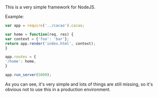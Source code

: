 This is a very simple framework for NodeJS.

Example:

```javascript
var app = require('../cacao').cacao;

var home = function(req, res) {
var context = {'foo': 'bar'};
return app.render('index.html', context);
}

app.routes = {
'/home': home,
}

app.run_server(5000);
```

As you can see, it's very simple and lots of things are still missing, so it's obvious not to use this in a production environment.
